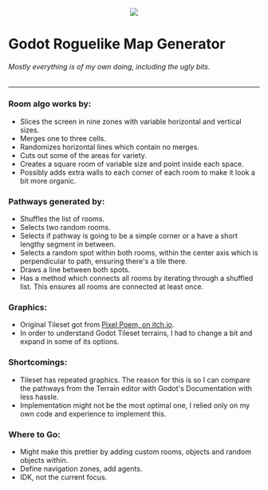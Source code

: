 <p align="center">
  <img src="https://github.com/user-attachments/assets/fd4a5c58-9a14-4f27-b53e-a361fba9f18f" />
</p>

# Godot Roguelike Map Generator
###### Mostly everything is of my own doing, including the ugly bits.

---

### Room algo works by:
- Slices the screen in nine zones with variable horizontal and vertical sizes.
- Merges one to three cells.
- Randomizes horizontal lines which contain no merges.
- Cuts out some of the areas for variety.
- Creates a square room of variable size and point inside each space.
- Possibly adds extra walls to each corner of each room to make it look a bit more organic.

### Pathways generated by:
- Shuffles the list of rooms.
- Selects two random rooms.
- Selects if pathway is going to be a simple corner or a have a short lengthy segment in between.
- Selects a random spot within both rooms, within the center axis which is perpendicular to path, ensuring there's a tile there.
- Draws a line between both spots.
- Has a method which connects all rooms by iterating through a shuffled list. This ensures all rooms are connected at least once.

### Graphics:
- Original Tileset got from [Pìxel Poem, on itch.io](https://pixel-poem.itch.io/dungeon-assetpuck).
- In order to understand Godot Tileset terrains, I had to change a bit and expand in some of its options.

### Shortcomings:
- Tileset has repeated graphics. The reason for this is so I can compare the pathways from the Terrain editor with Godot's Documentation with less hassle.
- Implementation might not be the most optimal one, I relied only on my own code and experience to implement this.

### Where to Go:
- Might make this prettier by adding custom rooms, objects and random objects within.
- Define navigation zones, add agents.
- IDK, not the current focus.
